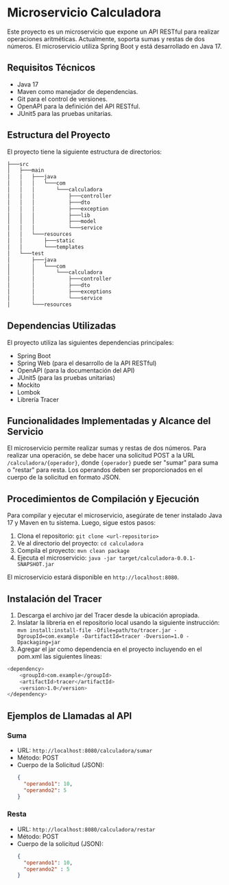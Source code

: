 # Microservicio Calculadora

Este proyecto es un microservicio que expone un API RESTful para realizar operaciones aritméticas. Actualmente, soporta sumas y restas de dos números. El microservicio utiliza Spring Boot y está desarrollado en Java 17.

## Requisitos Técnicos

- Java 17
- Maven como manejador de dependencias.
- Git para el control de versiones.
- OpenAPI para la definición del API RESTful.
- JUnit5 para las pruebas unitarias.

## Estructura del Proyecto

El proyecto tiene la siguiente estructura de directorios:

``` bash
├───src
│   ├───main
│   │   ├───java
│   │   │   └───com
│   │   │       └───calculadora
│   │   │           ├───controller
│   │   │           ├───dto
│   │   │           ├───exception
│   │   │           ├───lib
│   │   │           ├───model
│   │   │           └───service
│   │   └───resources
│   │       ├───static
│   │       └───templates
│   └───test
│       ├───java
│       │   └───com
│       │       └───calculadora
│       │           ├───controller
│       │           ├───dto
│       │           ├───exceptions
│       │           └───service
│       └───resources

```



## Dependencias Utilizadas

El proyecto utiliza las siguientes dependencias principales:

- Spring Boot
- Spring Web (para el desarrollo de la API RESTful)
- OpenAPI (para la documentación del API)
- JUnit5 (para las pruebas unitarias)
- Mockito
- Lombok
- Librería Tracer

## Funcionalidades Implementadas y Alcance del Servicio

El microservicio permite realizar sumas y restas de dos números. Para realizar una operación, se debe hacer una solicitud POST a la URL `/calculadora/{operador}`, donde `{operador}` puede ser "sumar" para suma o "restar" para resta. Los operandos deben ser proporcionados en el cuerpo de la solicitud en formato JSON.



## Procedimientos de Compilación y Ejecución

Para compilar y ejecutar el microservicio, asegúrate de tener instalado Java 17 y Maven en tu sistema. Luego, sigue estos pasos:

1. Clona el repositorio: `git clone <url-repositorio>`
2. Ve al directorio del proyecto: `cd calculadora`
3. Compila el proyecto: `mvn clean package`
4. Ejecuta el microservicio: `java -jar target/calculadora-0.0.1-SNAPSHOT.jar`

El microservicio estará disponible en `http://localhost:8080`.

## Instalación del Tracer

1. Descarga el archivo jar del Tracer desde la ubicación apropiada.
2. Inslatar la libreria en el repositorio local usando la siguiente instrucción: `mvn install:install-file -Dfile=path/to/tracer.jar -DgroupId=com.example -DartifactId=tracer -Dversion=1.0 -Dpackaging=jar`
3. Agregar el jar como dependencia en el proyecto incluyendo en el pom.xml las siguientes líneas: 

``` bash
<dependency>
    <groupId>com.example</groupId>
    <artifactId>tracer</artifactId>
    <version>1.0</version>
</dependency>

```

## Ejemplos de Llamadas al API

### Suma
- URL: `http://localhost:8080/calculadora/sumar`
- Método: POST
- Cuerpo de la Solicitud (JSON):
  ```json
  {
    "operando1": 10,
    "operando2": 5
  }

### Resta
- URL: `http://localhost:8080/calculadora/restar`
- Método: POST
- Cuerpo de la solicitud (JSON):
  ```json
  {
    "operando1": 10,
    "operando2" : 5
  }